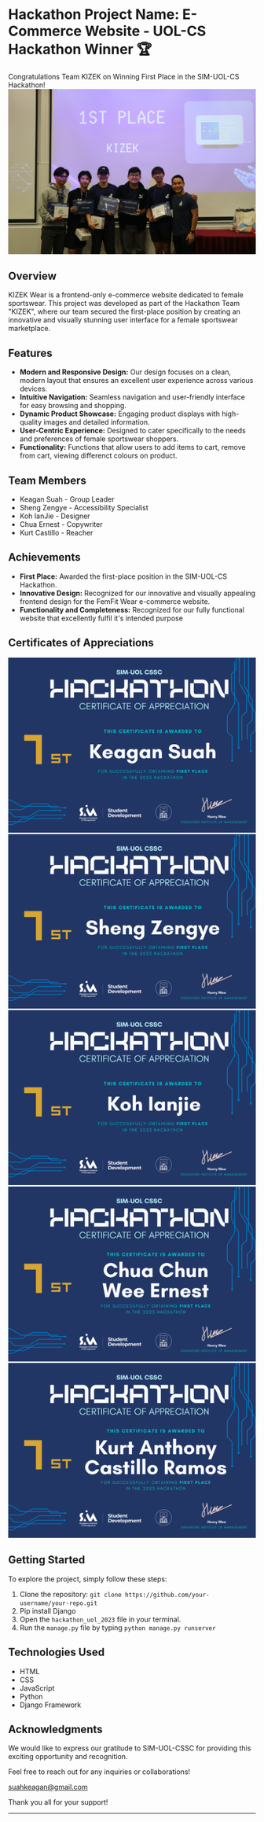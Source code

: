 # Hackathon Project Name: E-Commerce Website - UOL-CS Hackathon Winner 🏆

Congratulations Team KIZEK on Winning First Place in the SIM-UOL-CS Hackathon!
![Kizek](main/static/firstplace.JPG)
## Overview
KIZEK Wear is a frontend-only e-commerce website dedicated to female sportswear. This project was developed as part of the Hackathon Team "KIZEK", where our team secured the first-place position by creating an innovative and visually stunning user interface for a female sportswear marketplace.

## Features
- **Modern and Responsive Design:** Our design focuses on a clean, modern layout that ensures an excellent user experience across various devices.
- **Intuitive Navigation:** Seamless navigation and user-friendly interface for easy browsing and shopping.
- **Dynamic Product Showcase:** Engaging product displays with high-quality images and detailed information.
- **User-Centric Experience:** Designed to cater specifically to the needs and preferences of female sportswear shoppers.
- **Functionality:** Functions that allow users to add items to cart, remove from cart, viewing differenct colours on product.

## Team Members
- Keagan Suah - Group Leader
- Sheng Zengye - Accessibility Specialist
- Koh IanJie - Designer
- Chua Ernest - Copywriter
- Kurt Castillo - Reacher

## Achievements
- **First Place:** Awarded the first-place position in the SIM-UOL-CS Hackathon.
- **Innovative Design:** Recognized for our innovative and visually appealing frontend design for the FemFit Wear e-commerce website.
- **Functionality and Completeness:** Recognized for our fully functional website that excellently fulfil it's intended purpose

## Certificates of Appreciations
![FemFit Wear](main/static/Keagan.png)
![FemFit Wear](main/static/Zengye.png)
![FemFit Wear](main/static/Ian.png)
![FemFit Wear](main/static/Ernest.png)
![FemFit Wear](main/static/Kurt.png)

## Getting Started
To explore the project, simply follow these steps:

1. Clone the repository: `git clone https://github.com/your-username/your-repo.git`
2. Pip install Django
3. Open the `hackathon_uol_2023` file in your terminal.
4. Run the `manage.py` file by typing `python manage.py runserver`

## Technologies Used
- HTML
- CSS
- JavaScript
- Python
- Django Framework

## Acknowledgments
We would like to express our gratitude to SIM-UOL-CSSC for providing this exciting opportunity and recognition.

Feel free to reach out for any inquiries or collaborations!

suahkeagan@gmail.com

Thank you all for your support!

---
